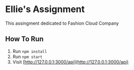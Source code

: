 # Ellie's Assignment
This assingment dedicated to Fashion Cloud Company


## How To Run

1. Run `npm install`
1. Run `npm start`
1. Visit [http://127.0.0.1:3000/api](http://127.0.0.1:3000/api)

